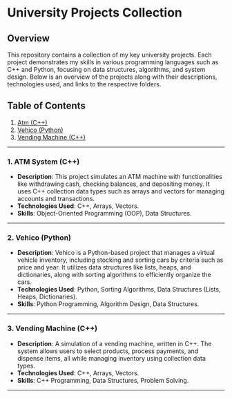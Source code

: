 # University Projects Collection

## Overview
This repository contains a collection of my key university projects. Each project demonstrates my skills in various programming languages such as C++ and Python, focusing on data structures, algorithms, and system design. Below is an overview of the projects along with their descriptions, technologies used, and links to the respective folders.

## Table of Contents
1. [Atm (C++)](#atm-system-c)
2. [Vehico (Python)](#vehico-python)
3. [Vending Machine (C++)](#vending-machine-c)

---

### 1. ATM System (C++)
   - **Description**: This project simulates an ATM machine with functionalities like withdrawing cash, checking balances, and depositing money. It uses C++ collection data types such as arrays and vectors for managing accounts and transactions.
   - **Technologies Used**: C++, Arrays, Vectors.
   - **Skills**: Object-Oriented Programming (OOP), Data Structures.

---

### 2. Vehico (Python)
   - **Description**: Vehico is a Python-based project that manages a virtual vehicle inventory, including stocking and sorting cars by criteria such as price and year. It utilizes data structures like lists, heaps, and dictionaries, along with sorting algorithms to efficiently organize the cars.
   - **Technologies Used**: Python, Sorting Algorithms, Data Structures (Lists, Heaps, Dictionaries).
   - **Skills**: Python Programming, Algorithm Design, Data Structures.
---

### 3. Vending Machine (C++)
   - **Description**: A simulation of a vending machine, written in C++. The system allows users to select products, process payments, and dispense items, all while managing inventory using collection data types.
   - **Technologies Used**: C++, Arrays, Vectors.
   - **Skills**: C++ Programming, Data Structures, Problem Solving.

---
